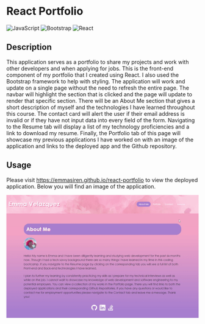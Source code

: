 # <react-portfolio>
# **React Portfolio**

![JavaScript](https://img.shields.io/badge/javascript-%23323330.svg?style=for-the-badge&logo=javascript&logoColor=%23F7DF1E)
![Bootstrap](https://img.shields.io/badge/Bootstrap-563D7C?style=for-the-badge&logo=bootstrap&logoColor=white)
![React](https://img.shields.io/badge/React-20232A?style=for-the-badge&logo=react&logoColor=61DAFB) 

## **Description**

This application serves as a portfolio to share my projects and work with other developers and when applying for jobs. This is the front-end component of my portfolio that I created using React. I also used the Bootstrap framework to help with styling. The application will work and update on a single page without the need to refresh the entire page. The navbar will highlight the section that is clicked and the page will update to render that specific section. There will be an About Me section that gives a short description of myself and the technologies I have learned throughout this course. The contact card will alert the user if their email address is invalid or if they have not input data into every field of the form. Navigating to the Resume tab will display a list of my technology proficiencies and a link to download my resume. Finally, the Portfolio tab of this page will showcase my previous applications I have worked on with an image of the application and links to the deployed app and the Github repository. 

## **Usage**
Please visit https://emmasiren.github.io/react-portfolio to view the deployed application. Below you will find an image of the application.

![img](/src/components/images/reactPortfolioGif.gif)
